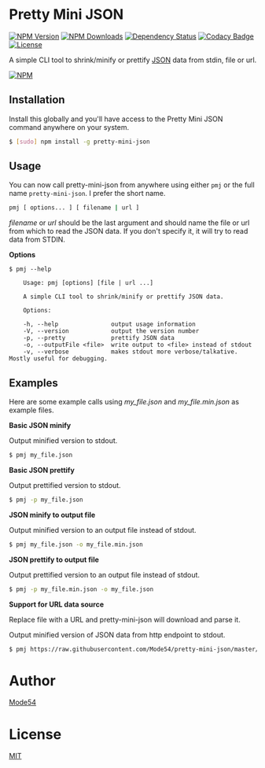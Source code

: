 # Pretty Mini JSON

[![NPM Version](http://img.shields.io/npm/v/pretty-mini-json.svg?style=flat)](https://www.npmjs.org/package/pretty-mini-json)
[![NPM Downloads](https://img.shields.io/npm/dt/pretty-mini-json.svg?style=flat)](https://www.npmjs.org/package/pretty-mini-json)
[![Dependency Status](https://img.shields.io/david/mode54/pretty-mini-json.svg)](https://david-dm.org/mode54/pretty-mini-json)
[![Codacy Badge](https://img.shields.io/codacy/43ece80331c246179695e41f81eeffe2.svg)](https://www.codacy.com/app/Mode54/pretty-mini-json)
[![License](https://img.shields.io/npm/l/pretty-mini-json.svg)](http://opensource.org/licenses/MIT)

A simple CLI tool to shrink/minify or prettify [JSON](http://json.org) data from stdin, file or url.

[![NPM](https://nodei.co/npm/pretty-mini-json.png?downloadRank=true&stars=true)](https://nodei.co/npm/pretty-mini-json/)

## Installation
Install this globally and you'll have access to the Pretty Mini JSON command anywhere on your system.

```sh
$ [sudo] npm install -g pretty-mini-json
```

## Usage
You can now call pretty-mini-json from anywhere using either `pmj` or the full name `pretty-mini-json`. I prefer the short name.


```sh
pmj [ options... ] [ filename | url ]
```

*filename* or *url* should be the last argument and should name the file or url from which to read the JSON data. If you don't specify it, it will try to read data from STDIN.

**Options**

```
$ pmj --help

	Usage: pmj [options] [file | url ...]

	A simple CLI tool to shrink/minify or prettify JSON data.

	Options:

	-h, --help               output usage information
	-V, --version            output the version number
	-p, --pretty             prettify JSON data
	-o, --outputFile <file>  write output to <file> instead of stdout
	-v, --verbose            makes stdout more verbose/talkative. Mostly useful for debugging.
```

## Examples

Here are some example calls using *my_file.json* and *my_file.min.json* as example files.

**Basic JSON minify**

Output minified version to stdout.
```sh
$ pmj my_file.json
```

**Basic JSON prettify**

Output prettified version to stdout.
```sh
$ pmj -p my_file.json
```

**JSON minify to output file**

Output minified version to an output file instead of stdout.
```sh
$ pmj my_file.json -o my_file.min.json
```

**JSON prettify to output file**

Output prettified version to an output file instead of stdout.
```sh
$ pmj -p my_file.min.json -o my_file.json
```

**Support for URL data source**

Replace file with a URL and pretty-mini-json will download and parse it.

Output minified version of JSON data from http endpoint to stdout.
```sh
$ pmj https://raw.githubusercontent.com/Mode54/pretty-mini-json/master/package.json
```

# Author
[Mode54](http://Mode54.com)

# License

[MIT](https://raw.githubusercontent.com/Mode54/pretty-mini-json/master/LICENSE)
